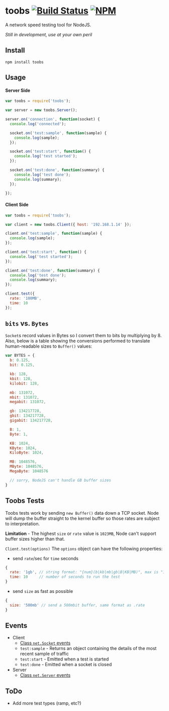 # toobs [![Build Status](https://secure.travis-ci.org/ben-bradley/toobs.png)](http://travis-ci.org/ben-bradley/toobs) [![NPM](https://nodei.co/npm/toobs.png?downloads=true)](https://nodei.co/npm/toobs/)

A network speed testing tool for NodeJS.

*Still in development, use at your own peril*

## Install

`npm install toobs`

## Usage

#### Server Side
```javascript
var toobs = require('toobs');

var server = new toobs.Server();

server.on('connection', function(socket) {
  console.log('connected');

  socket.on('test:sample', function(sample) {
    console.log(sample);
  });

  socket.on('test:start', function() {
    console.log('test started');
  });

  socket.on('test:done', function(summary) {
    console.log('test done');
    console.log(summary);
  });

});
```

#### Client Side
```javascript
var toobs = require('toobs');

var client = new toobs.Client({ host: '192.168.1.14' });

client.on('test:sample', function(sample) {
  console.log(sample);
});

client.on('test:start', function() {
  console.log('test started');
});

client.on('test:done', function(summary) {
  console.log('test done');
  console.log(summary);
});

client.test({
  rate: '100MB',
  time: 10
});
```

## `bits` vs. `Bytes`

`Socket`s record values in Bytes so I convert them to bits by multiplying by 8.  Also, below is a table showing the conversions performed to translate human-readable sizes to `Buffer()` values:
```javascript
var BYTES = {
  b: 0.125,
  bit: 0.125,

  kb: 128,
  kbit: 128,
  kilobit: 128,

  mb: 131072,
  mbit: 131072,
  megabit: 131072,

  gb: 134217728,
  gbit: 134217728,
  gigabit: 134217728,

  B: 1,
  Byte: 1,

  KB: 1024,
  KByte: 1024,
  KiloByte: 1024,

  MB: 1048576,
  MByte: 1048576,
  MegaByte: 1048576

  // sorry, NodeJS can't handle GB buffer sizes
}
```

## Toobs Tests

Toobs tests work by sending `new Buffer()` data down a TCP socket.  Node will dump the buffer straight to the kernel buffer so those rates are subject to interpretation.

**Limitation** - The highest `size` or `rate` value is `1023MB`, Node can't support buffer sizes higher than that.

`Client.test(options)` The `options` object can have the following properties:

- send `rate`/sec for `time` seconds
```javascript
{
  rate: '1gb', // string format: "{num}(b|kb|mb|gb|B|KB|MB)", max is "1023MB"
  time: 10     // number of seconds to run the test
}
```

- send `size` as fast as possible
```javascript
{
  size: '500mb' // send a 500mbit buffer, same format as .rate
}
```

## Events

- Client
  - [Class `net.Socket` events](http://nodejs.org/api/net.html#net_class_net_socket)
  - `test:sample` - Returns an object containing the details of the most recent sample of traffic
  - `test:start` - Emitted when a test is started
  - `test:done` - Emitted when a socket is closed
- Server
  - [Class `net.Server` events](http://nodejs.org/api/net.html#net_class_net_server)

## ToDo

- Add more test types (ramp, etc?)
